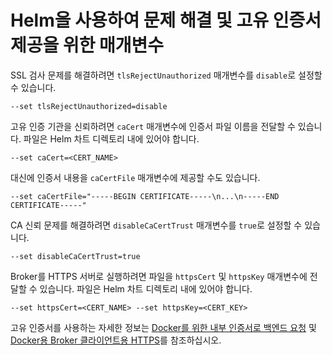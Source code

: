 # Helm을 사용하여 문제 해결 및 고유 인증서 제공을 위한 매개변수

SSL 검사 문제를 해결하려면 `tlsRejectUnauthorized` 매개변수를 `disable`로 설정할 수 있습니다.

```
--set tlsRejectUnauthorized=disable
```

고유 인증 기관을 신뢰하려면 `caCert` 매개변수에 인증서 파일 이름을 전달할 수 있습니다. 파일은 Helm 차트 디렉토리 내에 있어야 합니다.

```
--set caCert=<CERT_NAME>
```

대신에 인증서 내용을 `caCertFile` 매개변수에 제공할 수도 있습니다.

```
--set caCertFile="-----BEGIN CERTIFICATE-----\n...\n-----END CERTIFICATE-----"
```

CA 신뢰 문제를 해결하려면 `disableCaCertTrust` 매개변수를 `true`로 설정할 수 있습니다.

```
--set disableCaCertTrust=true
```

Broker를 HTTPS 서버로 실행하려면 파일을 `httpsCert` 및 `httpsKey` 매개변수에 전달할 수 있습니다. 파일은 Helm 차트 디렉토리 내에 있어야 합니다.

```
--set httpsCert=<CERT_NAME> --set httpsKey=<CERT_KEY>
```

고유 인증서를 사용하는 자세한 정보는 [Docker를 위한 내부 인증서로 백엔드 요청](../advanced-configuration-for-snyk-broker-docker-installation/backend-requests-with-an-internal-certificate-for-docker.md) 및 [Docker용 Broker 클라이언트용 HTTPS](../advanced-configuration-for-snyk-broker-docker-installation/https-for-broker-client-with-docker.md)를 참조하십시오.